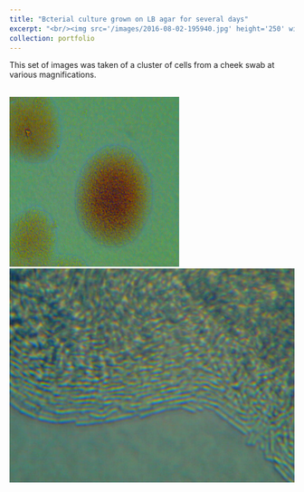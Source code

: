 ```yaml
---
title: "Bcterial culture grown on LB agar for several days"
excerpt: "<br/><img src='/images/2016-08-02-195940.jpg' height='250' width='250'>"
collection: portfolio
---
```


This set of images was taken of a cluster of cells from a cheek swab at various magnifications.

<br/><img src='/images/2016-08-02-195940.jpg' height='300' width='300'> 
<img src='/images/2016-08-06-205001.jpg'>

